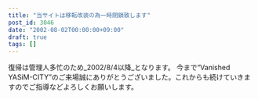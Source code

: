 ```yaml
---
title: "当サイトは移転改装の為一時閉鎖致します"
post_id: 3046
date: "2002-08-02T00:00:00+09:00"
draft: true
tags: []
---
```



復帰は管理人多忙のため_2002/8/4以降_となります。 今まで“Vanished YASiM-CITY”のご来場誠にありがとうございました。これからも続けていきますのでご指導などよろしくお願いします。
